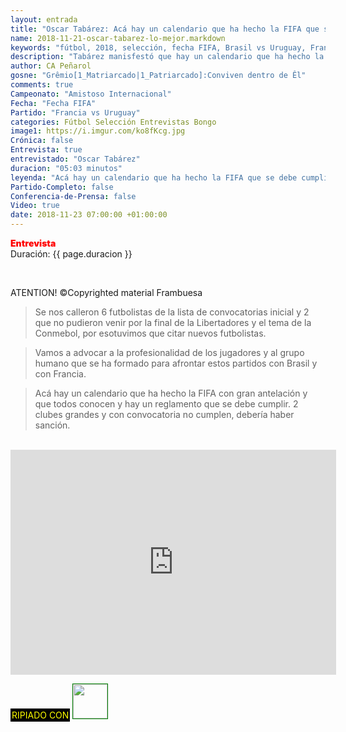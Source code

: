 ```yaml
---
layout: entrada
title: "Oscar Tabárez: Acá hay un calendario que ha hecho la FIFA que se debe cumplir"
name: 2018-11-21-oscar-tabarez-lo-mejor.markdown
keywords: "fútbol, 2018, selección, fecha FIFA, Brasil vs Uruguay, Francia vs Uruguay, Oscar Tabárez"
description: "Tabárez manisfestó que hay un calendario que ha hecho la FIFA con gran antelación y que se debería cumplir refiriendose a la recomendación de la Conmebol de no citar los jugadores de Boca y River que juegan la final de la Libertadores en ésta fecha FIFA"
author: CA Peñarol
gosne: "Grêmio[1_Matriarcado|1_Patriarcado]:Conviven dentro de Êl"
comments: true
Campeonato: "Amistoso Internacional"
Fecha: "Fecha FIFA"
Partido: "Francia vs Uruguay"
categories: Fútbol Selección Entrevistas Bongo
image1: https://i.imgur.com/ko8fKcg.jpg
Crónica: false
Entrevista: true
entrevistado: "Oscar Tabárez"
duracion: "05:03 minutos"
leyenda: "Acá hay un calendario que ha hecho la FIFA que se debe cumplir"
Partido-Completo: false
Conferencia-de-Prensa: false
Video: true
date: 2018-11-23 07:00:00 +01:00:00
---
```


<span style="color:red;font-weight:900">Entrevista</span><br>
<span>Duración: {{ page.duracion }}</span><br>

<br>

ATENTION! &copy;Copyrighted material
Frambuesa

<blockquote>
  Se nos calleron 6 futbolistas de la lista de convocatorias inicial y 2 que no pudieron venir por la final de la Libertadores y el tema de la Conmebol, por esotuvimos que citar nuevos futbolistas.
</blockquote>

<blockquote>
  Vamos a advocar a la profesionalidad de los jugadores y al grupo humano que se ha formado para afrontar estos partidos con Brasil y con Francia.
</blockquote>

<blockquote>
  Acá hay un calendario que ha hecho la FIFA con gran antelación y que todos conocen y hay un reglamento que se debe cumplir. 2 clubes grandes y con convocatoria no cumplen, debería haber sanción.
</blockquote>

<br>

<iframe width="521" height="360" src="https://www.youtube.com/embed/uPFFwz8hG08" frameborder="0" allow="accelerometer; autoplay; encrypted-media; gyroscope; picture-in-picture" allowfullscreen></iframe>

<br>

<span style="color:yellow;background:black;padding:2px;">RIPIADO CON</span> <a href="http://ffmpeg.org"><img src="{{ site.url }}/images/ffmpeg.png" width="55px" style="border:1px solid green;"></a>
